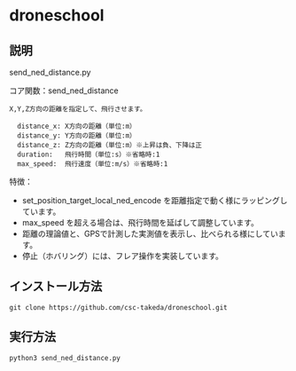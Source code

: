 # droneschool

## 説明

send_ned_distance.py

  コア関数：send_ned_distance

    X,Y,Z方向の距離を指定して、飛行させます。

      distance_x: X方向の距離（単位:m）
      distance_y: Y方向の距離（単位:m）
      distance_z: Z方向の距離（単位:m）※上昇は負、下降は正
      duration:   飛行時間（単位:s）※省略時:1
      max_speed:  飛行速度（単位:m/s）※省略時:1

 特徴：
* set_position_target_local_ned_encode を距離指定で動く様にラッピングしています。
* max_speed を超える場合は、飛行時間を延ばして調整しています。
* 距離の理論値と、GPSで計測した実測値を表示し、比べられる様にしています。
* 停止（ホバリング）には、フレア操作を実装しています。

## インストール方法


    git clone https://github.com/csc-takeda/droneschool.git


## 実行方法

    python3 send_ned_distance.py
